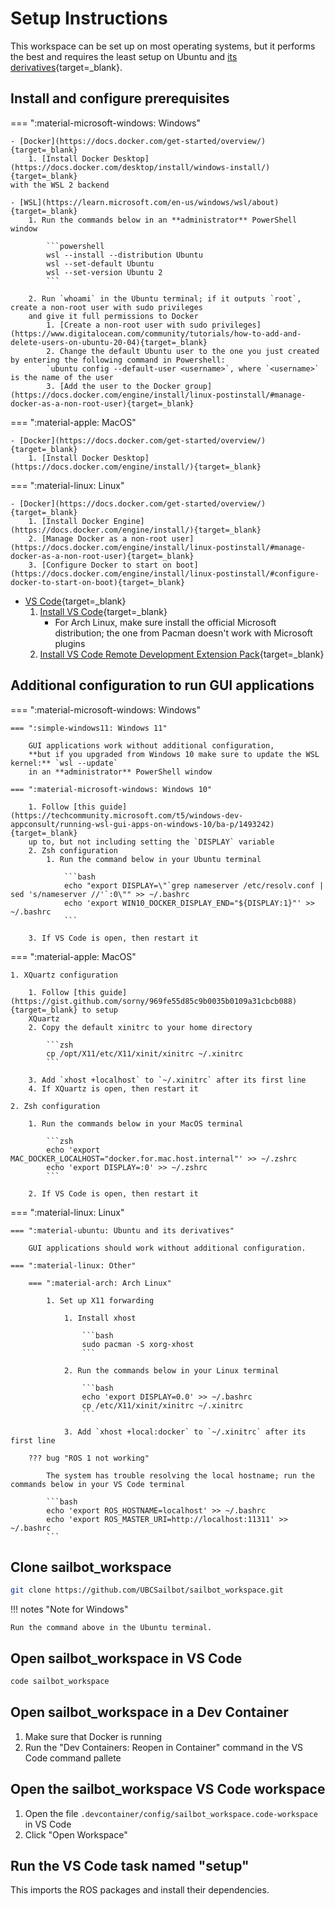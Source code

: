 # Setup Instructions

This workspace can be set up on most operating systems, but it performs the best and requires the least setup on
Ubuntu and [its derivatives](https://distrowatch.com/search.php?basedon=Ubuntu){target=_blank}.

## Install and configure prerequisites

=== ":material-microsoft-windows: Windows"

    - [Docker](https://docs.docker.com/get-started/overview/){target=_blank}
        1. [Install Docker Desktop](https://docs.docker.com/desktop/install/windows-install/){target=_blank}
    with the WSL 2 backend

    - [WSL](https://learn.microsoft.com/en-us/windows/wsl/about){target=_blank}
        1. Run the commands below in an **administrator** PowerShell window

            ```powershell
            wsl --install --distribution Ubuntu
            wsl --set-default Ubuntu
            wsl --set-version Ubuntu 2
            ```

        2. Run `whoami` in the Ubuntu terminal; if it outputs `root`, create a non-root user with sudo privileges
        and give it full permissions to Docker
            1. [Create a non-root user with sudo privileges](https://www.digitalocean.com/community/tutorials/how-to-add-and-delete-users-on-ubuntu-20-04){target=_blank}
            2. Change the default Ubuntu user to the one you just created by entering the following command in Powershell:
            `ubuntu config --default-user <username>`, where `<username>` is the name of the user
            3. [Add the user to the Docker group](https://docs.docker.com/engine/install/linux-postinstall/#manage-docker-as-a-non-root-user){target=_blank}

=== ":material-apple: MacOS"

    - [Docker](https://docs.docker.com/get-started/overview/){target=_blank}
        1. [Install Docker Desktop](https://docs.docker.com/engine/install/){target=_blank}

=== ":material-linux: Linux"

    - [Docker](https://docs.docker.com/get-started/overview/){target=_blank}
        1. [Install Docker Engine](https://docs.docker.com/engine/install/){target=_blank}
        2. [Manage Docker as a non-root user](https://docs.docker.com/engine/install/linux-postinstall/#manage-docker-as-a-non-root-user){target=_blank}
        3. [Configure Docker to start on boot](https://docs.docker.com/engine/install/linux-postinstall/#configure-docker-to-start-on-boot){target=_blank}

- [VS Code](https://code.visualstudio.com/){target=_blank}
    1. [Install VS Code](https://code.visualstudio.com/download){target=_blank}
        - For Arch Linux, make sure install the official Microsoft distribution;
        the one from Pacman doesn't work with Microsoft plugins
    2. [Install VS Code Remote Development Extension Pack](https://marketplace.visualstudio.com/items?itemName=ms-vscode-remote.vscode-remote-extensionpack){target=_blank}

## Additional configuration to run GUI applications

=== ":material-microsoft-windows: Windows"

    === ":simple-windows11: Windows 11"

        GUI applications work without additional configuration,
        **but if you upgraded from Windows 10 make sure to update the WSL kernel:** `wsl --update`
        in an **administrator** PowerShell window

    === ":material-microsoft-windows: Windows 10"

        1. Follow [this guide](https://techcommunity.microsoft.com/t5/windows-dev-appconsult/running-wsl-gui-apps-on-windows-10/ba-p/1493242){target=_blank}
        up to, but not including setting the `DISPLAY` variable
        2. Zsh configuration
            1. Run the command below in your Ubuntu terminal

                ```bash
                echo "export DISPLAY=\"`grep nameserver /etc/resolv.conf | sed 's/nameserver //'`:0\"" >> ~/.bashrc
                echo 'export WIN10_DOCKER_DISPLAY_END="${DISPLAY:1}"' >> ~/.bashrc
                ```

        3. If VS Code is open, then restart it

=== ":material-apple: MacOS"

    1. XQuartz configuration

        1. Follow [this guide](https://gist.github.com/sorny/969fe55d85c9b0035b0109a31cbcb088){target=_blank} to setup 
        XQuartz
        2. Copy the default xinitrc to your home directory

            ```zsh
            cp /opt/X11/etc/X11/xinit/xinitrc ~/.xinitrc
            ```

        3. Add `xhost +localhost` to `~/.xinitrc` after its first line
        4. If XQuartz is open, then restart it

    2. Zsh configuration

        1. Run the commands below in your MacOS terminal

            ```zsh
            echo 'export MAC_DOCKER_LOCALHOST="docker.for.mac.host.internal"' >> ~/.zshrc
            echo 'export DISPLAY=:0' >> ~/.zshrc
            ```

        2. If VS Code is open, then restart it

=== ":material-linux: Linux"

    === ":material-ubuntu: Ubuntu and its derivatives"

        GUI applications should work without additional configuration.

    === ":material-linux: Other"

        === ":material-arch: Arch Linux"

            1. Set up X11 forwarding

                1. Install xhost

                    ```bash
                    sudo pacman -S xorg-xhost
                    ```

                2. Run the commands below in your Linux terminal

                    ```bash
                    echo 'export DISPLAY=0.0' >> ~/.bashrc
                    cp /etc/X11/xinit/xinitrc ~/.xinitrc
                    ```

                3. Add `xhost +local:docker` to `~/.xinitrc` after its first line

        ??? bug "ROS 1 not working"

            The system has trouble resolving the local hostname; run the commands below in your VS Code terminal

            ```bash
            echo 'export ROS_HOSTNAME=localhost' >> ~/.bashrc
            echo 'export ROS_MASTER_URI=http://localhost:11311' >> ~/.bashrc
            ```

## Clone sailbot_workspace

```sh
git clone https://github.com/UBCSailbot/sailbot_workspace.git
```

!!! notes "Note for Windows"

    Run the command above in the Ubuntu terminal.

## Open sailbot_workspace in VS Code

```sh
code sailbot_workspace
```

## Open sailbot_workspace in a Dev Container

1. Make sure that Docker is running
2. Run the "Dev Containers: Reopen in Container" command in the VS Code command pallete

## Open the sailbot_workspace VS Code workspace

1. Open the file `.devcontainer/config/sailbot_workspace.code-workspace` in VS Code
2. Click "Open Workspace"

## Run the VS Code task named "setup"

This imports the ROS packages and install their dependencies.

